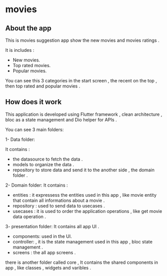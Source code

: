 # movies

## About the app
This is movies suggestion app show the new movies and movies ratings .

It is includes : 
- New movies.
- Top rated movies.
- Popular movies.

You can see this 3 categories in the start screen , the recent on the top , then top rated and popular movies . 

## How does it work 
This application is developed using Flutter framework , clean architecture , bloc as a state management and Dio helper for APIs . 

You can see 3 main folders:

1- Data folder: 

  It contains :
  - the datasource to fetch the data .
  -  models to organize the data .
  -   repository to store data and send it to the another side , the domain folder . 

2- Domain folder: 
  It contains :
  - entities : it expressess the entities used in this app , like movie entity that contain all informations about a movie .
  -  repository : used to send data to usecases .
  -   usecases : it is used to order the application operations , like get movie data operation .

3- presentation folder: 
  It contains all app UI .
  - components: used in the UI.
  -  controller: , it is the state management used in this app , bloc state management .
  -   screens : the all app screens . 

there is another folder called core , It contains the shared components in app , like classes , widgets and varibles .  
  
